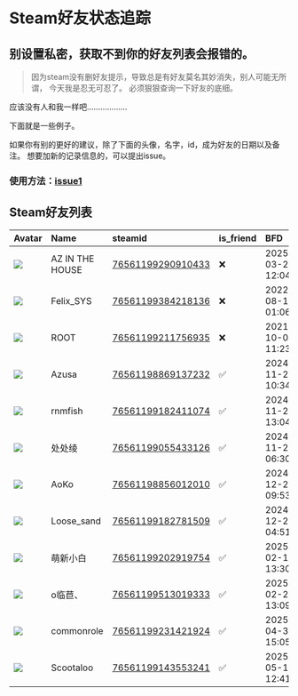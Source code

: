 # Steam好友状态追踪
## 别设置私密，获取不到你的好友列表会报错的。

> 因为steam没有删好友提示，导致总是有好友莫名其妙消失，别人可能无所谓，
> 今天我是忍无可忍了。 必须狠狠查询一下好友的底细。

应该没有人和我一样吧………………

下面就是一些例子。

如果你有别的更好的建议，除了下面的头像，名字，id，成为好友的日期以及备注。 想要加新的记录信息的，可以提出issue。

### 使用方法：[issue1](https://github.com/systemannounce/SteamFriends/issues/1)

## Steam好友列表

| Avatar                                                                            | Name            | steamid                                                                     | is_friend   | BFD                 | Remark   | removed_time        |
|:----------------------------------------------------------------------------------|:----------------|:----------------------------------------------------------------------------|:------------|:--------------------|:---------|:--------------------|
| ![](https://avatars.steamstatic.com/0e96fd1da4c91017a7c1de980d6361b139e6831d.jpg) | AZ IN THE HOUSE | [76561199290910433](https://steamcommunity.com/profiles/76561199290910433/) | ❌           | 2025-03-21 12:04:50 |          | 2025-07-31 10:02:18 |
| ![](https://avatars.steamstatic.com/d41abd4be0b3769e1919802da758591a11639b13.jpg) | Felix_SYS       | [76561199384218136](https://steamcommunity.com/profiles/76561199384218136/) | ❌           | 2022-08-14 01:06:38 |          | 2024-11-26 16:43:23 |
| ![](https://avatars.steamstatic.com/ef15d4fa577672454e11c4dc5fbfa9fc71722ede.jpg) | ROOT            | [76561199211756935](https://steamcommunity.com/profiles/76561199211756935/) | ❌           | 2021-10-02 11:23:03 |          | 2024-11-26 16:43:23 |
| ![](https://avatars.steamstatic.com/ba05bb5dec52463b3ca5e1d26e838d1eaa45703a.jpg) | Azusa           | [76561198869137232](https://steamcommunity.com/profiles/76561198869137232/) | ✅           | 2024-11-25 10:34:50 |          |                     |
| ![](https://avatars.steamstatic.com/ab15a45938c09b7bc5c448e3c3a6134061b8fd94.jpg) | rnmfish         | [76561199182411074](https://steamcommunity.com/profiles/76561199182411074/) | ✅           | 2024-11-26 13:04:52 |          |                     |
| ![](https://avatars.steamstatic.com/9e0dd4dd76f23aba764a1aae67537d0595250807.jpg) | 处处绫             | [76561199055433126](https://steamcommunity.com/profiles/76561199055433126/) | ✅           | 2024-11-27 06:30:20 |          |                     |
| ![](https://avatars.steamstatic.com/8c697ef5e1ebf124f2ec2f5bf244b276fe133e5f.jpg) | AoKo            | [76561198856012010](https://steamcommunity.com/profiles/76561198856012010/) | ✅           | 2024-12-22 09:53:28 |          |                     |
| ![](https://avatars.steamstatic.com/64e2c3cd08221e27c5b03ca332f0ec1e638696e1.jpg) | Loose_sand      | [76561199182781509](https://steamcommunity.com/profiles/76561199182781509/) | ✅           | 2024-12-25 04:51:24 |          |                     |
| ![](https://avatars.steamstatic.com/94fbe9f76daeb15f6cc4601c9fc446c7464df04e.jpg) | 萌新小白            | [76561199202919754](https://steamcommunity.com/profiles/76561199202919754/) | ✅           | 2025-02-18 13:30:02 |          |                     |
| ![](https://avatars.steamstatic.com/b9bae5eeff8d4a66104d670b7002e427a6299399.jpg) | o临苣、            | [76561199513019333](https://steamcommunity.com/profiles/76561199513019333/) | ✅           | 2025-02-23 13:09:15 |          |                     |
| ![](https://avatars.steamstatic.com/3c60a943f0702953d10245b88aab363a7bc23b56.jpg) | commonrole      | [76561199231421924](https://steamcommunity.com/profiles/76561199231421924/) | ✅           | 2025-04-30 15:05:05 |          |                     |
| ![](https://avatars.steamstatic.com/9945406f240ea1a932bb64e71240e7cc0188d0c6.jpg) | Scootaloo       | [76561199143553241](https://steamcommunity.com/profiles/76561199143553241/) | ✅           | 2025-05-19 12:41:50 |          |                     |